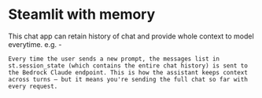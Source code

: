 # Steamlit with memory

This chat app can retain history of chat and provide whole context to model everytime. e.g. -

`Every time the user sends a new prompt, the messages list in st.session_state (which contains the entire chat history) is sent to the Bedrock Claude endpoint. This is how the assistant keeps context across turns — but it means you're sending the full chat so far with every request.`